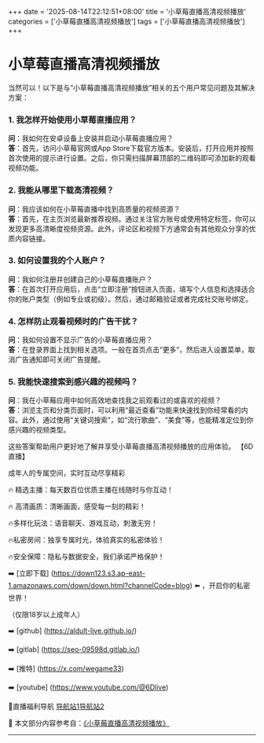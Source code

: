 +++
date = '2025-08-14T22:12:51+08:00'
title = '小草莓直播高清视频播放'
categories = ['小草莓直播高清视频播放']
tags = ['小草莓直播高清视频播放']
+++

# 小草莓直播高清视频播放

当然可以！以下是与“小草莓直播高清视频播放”相关的五个用户常见问题及其解决方案：

### 1. 我怎样开始使用小草莓直播应用？
**问**：我如何在安卓设备上安装并启动小草莓直播应用？  
**答**：首先，访问小草莓官网或App Store下载官方版本。安装后，打开应用并按照首次使用的提示进行设置。之后，你只需扫描屏幕顶部的二维码即可添加新的观看视频功能。

### 2. 我能从哪里下载高清视频？
**问**：我应该如何在小草莓直播中找到高质量的视频资源？  
**答**：首先，在主页浏览最新推荐视频。通过关注官方账号或使用特定标签，你可以发现更多高清晰度视频资源。此外，评论区和视频下方通常会有其他观众分享的优质内容链接。

### 3. 如何设置我的个人账户？
**问**：我如何注册并创建自己的小草莓直播账户？  
**答**：在首次打开应用后，点击“立即注册”按钮进入页面，填写个人信息和选择适合你的账户类型（例如专业或初级）。然后，通过邮箱验证或者完成社交账号绑定。

### 4. 怎样防止观看视频时的广告干扰？
**问**：我如何设置不显示广告的小草莓直播应用？  
**答**：在登录界面上找到相关选项。一般在首页点击“更多”，然后进入设置菜单，取消广告通知即可关闭广告提醒。

### 5. 我能快速搜索到感兴趣的视频吗？
**问**：我在小草莓应用中如何高效地查找我之前观看过的或喜欢的视频？  
**答**：浏览主页和分类页面时，可以利用“最近查看”功能来快速找到你经常看的内容。此外，通过使用“关键词搜索”，如“流行歌曲”、“美食”等，也能精准定位到你感兴趣的视频类型。

这些答案帮助用户更好地了解并享受小草莓直播高清视频播放的应用体验。
【6D直播】

 成年人的专属空间，实时互动尽享精彩

🔥 精选主播：每天数百位优质主播在线随时与你互动！

🔥 高清画质：清晰画面，感受每一刻的精彩！

🔥多样化玩法：语音聊天、游戏互动，刺激无穷！

🔥私密房间：独享专属时光，体验真实的私密体验！

🔥安全保障：隐私与数据安全，我们承诺严格保护！

➡️ [立即下载] (https://down123.s3.ap-east-1.amazonaws.com/down/down.html?channelCode=blog) ⬅️ ，开启你的私密世界！

 （仅限18岁以上成年人）

➡️ [github] (https://aldult-live.github.io/)

➡️ [gitlab] (https://seo-09598d.gitlab.io/)

➡️ [推特] (https://x.com/wegame33)

➡️ [youtube] (https://www.youtube.com/@6Dlive)

🔞直播福利导航   [导航站1](https://webstack-86085a.gitlab.io/)[导航站2](https://onlygit123-2.github.io/)

📘 本文部分内容参考自：[《小草莓直播高清视频播放》](https://webstack-hugo-5.pages.dev/)

---
